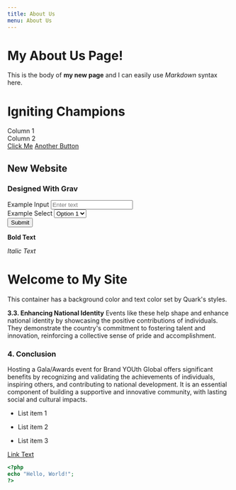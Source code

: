 ```yaml
---
title: About Us
menu: About Us
---
```

# My About Us Page!

This is the body of **my new page** and I can easily use _Markdown_ syntax here.

# Igniting Champions
<div class="row container bg-secondary p-5">
  <div class="col-md-6">Column 1</div>
  <div class="col-md-6">Column 2</div>
  <a href="#" class="btn btn-primary">Click Me</a>
<a href="#" class="btn btn-secondary">Another Button</a>

</div>

## New Website

### Designed With Grav
<form>
   <div class="form-group">
       <label for="exampleInput">Example Input</label>
       <input type="text" class="form-control" id="exampleInput" placeholder="Enter text">
   </div>
   <div class="form-group">
       <label for="exampleSelect">Example Select</label>
       <select class="form-control" id="exampleSelect">
           <option>Option 1</option>
           <option>Option 2</option>
           <option>Option 3</option>
       </select>
   </div>
   <button type="submit" class="btn btn-primary">Submit</button>
</form>


**Bold Text**


*Italic Text*
<div class="chapter-president-container">
    <h1>Welcome to My Site</h1>
    <p>This container has a background color and text color set by Quark's styles.</p>
</div>

**3.3. Enhancing National Identity**
Events like these help shape and enhance national identity by showcasing the positive contributions of individuals. They demonstrate the country's commitment to fostering talent and innovation, reinforcing a collective sense of pride and accomplishment.

### **4. Conclusion**

Hosting a Gala/Awards event for Brand YOUth Global offers significant benefits by recognizing and validating the achievements of individuals, inspiring others, and contributing to national development. It is an essential component of building a supportive and innovative community, with lasting social and cultural impacts.

- List item 1
- List item 2

- List item 3

[Link Text](https://example.com)

```php
<?php
echo "Hello, World!";
?>
